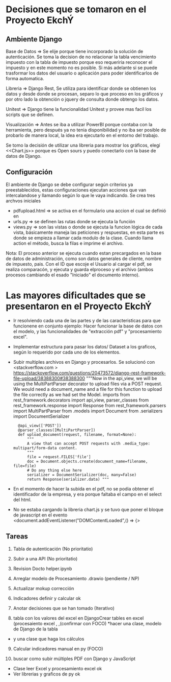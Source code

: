 # Decisiones que se tomaron en el Proyecto EkchÝ

## Ambiente Django

Base de Datos => Se elije porque tiene incorporado la solución de autenticación.
Se toma la decision de no relacionar la tabla vencimiento impuesto con la tabla de impuesto porque eso requeriria reconocer el impuesto y en este momento no es posible. Si más adelante si se puede trasformar los datos del usuario o aplicación para poder identificarlos de forma automatica.

Libreria => Django Rest, Se utiliza para identificar donde se obtienen los datos y desde donde se procesan, separo lo que proceso en los gráficos y por otro lado la obtención o jquery de consulta donde obtengo los datos.

Unitest => Django tiene la funcionalidad Unitest y provee mas facil los scripts que se definen.


Visualización => Antes se iba a utilizar PowerBI porque contaba con la herramienta, pero después ya no tenia disponibilidad y no iba ser posible de probarlo de manera local, la idea era ejecutarlo en el entorno del trabajo.

Se tomo la decisión de utilizar una libreria para mostrar los gráficos, elegí
 <<Chart.js>> porque es Open sours y puedo conectarlo con la base de datos de Django.
## Configuración
El ambiente de Django se debe configurar según criterios ya preestablecidos, estas configuraciones ejecutan acciones que van intercalandose y llamando según lo que le vaya indicando.
Se crea tres archvos iniciales
* pdfupload.html => se activa en el formulario una accion el cual se definió en <pdf-upload>
* urls.py => se definen las rutas donde se ejecuta la función <pdf-upload>
* views.py => son las vistas o donde se ejecuta la funcion lógica de cada vista, básicamente maneja las peticiones y respuestas, en esta parte es donde se empieza a llamar cada modulo de la clase.
Cuando llama action el método, busca la filas e imprime el archivo.

Nota: El proceso anterior se ejecuta cuando estan precargados en la base de datos de administración, como son datos generales de cliente, nombre de impuesto, pais. Con el ID que escoje el Usuario al cargar el pdf, se realiza comparacón, y ejecuta y guarda elproceso y el archivo (ambos procesos cambiando el esado "Iniciado" el documento interno).




# Las mayores dificultades que se presentaron en el Proyecto EkchÝ

* Ir resolviendo cada una de las partes y de las caracteristicas para que funcionene en conjunto ejemplo:
 Hacer funcionar la base de datos con el modelo, y las funcionalidades de "extracción pdf" y "procesamiento excel".

* Implementar estructura para pasar los datos/ Dataset a los graficos, según lo requerido por cada uno de los elementos.

* Subir multiples archivos en Django y procesarlos. Se solucionó con  <stackverflow.com > https://stackoverflow.com/questions/20473572/django-rest-framework-file-upload/38388300#38388300 """Now in the api_view, we will be using the MultiPartParser decorator to upload files via a POST request. We would need a document_name and a file for this function to upload the file correctly as we had set the Model.
        imports
        from rest_framework.decorators import api_view, parser_classes
        from rest_framework.response import Response
        from rest_framework.parsers import MultiPartParser
        from .models import Document
        from .serializers import DocumentSerializer

        @api_view(['POST'])
        @parser_classes([MultiPartParser])
        def upload_document(request, filename, format=None):
            """
            A view that can accept POST requests with .media_type: multipart/form-data content.
            """
            file = request.FILES['file']
            doc = Document.objects.create(document_name=filename, file=file)
            # Do any thing else here
            serializer = DocumentSerializer(doc, many=False)
            return Response(serializer.data) """

* En el momento de hacer la subida en el pdf, no se podia obtener el identificador de la empresa, y era porque faltaba el campo <name> en el select del html.

* No se estaba cargando la libreria chart.js y se tuvo que poner el bloque de javascript en el evento <document.addEventListener("DOMContentLoaded",() => {>


## Tareas
1. Tabla de autenticación (No prioritatio)
2. Subir a una API (No prioritatio)
3. Revision Docto helper.ipynb
4. Arreglar modelo de Procesamiento .drawio (pendiente / NP)
5. Actualizar mokup corrección
6. Indicadores definir y calcular ok
7. Anotar decisiones que se han tomado (Iterativo)

8. tabla con los valores del excel en DjangoCrear tables en excel (procesaiento excel <proceso>, <indicadores>,<resultaldos>(confirmar con  FOCO)
*hacer una clase, modelo de Django de la tabla
* y una clase que haga los cálculos

9. Calcular indicadores manual en py (FOCO)


10. buscar como subir múltiples PDF con Django y JavaScript


* Clase leer Excel y procesamiento excel ok
* Ver librerias y graficos de py ok


